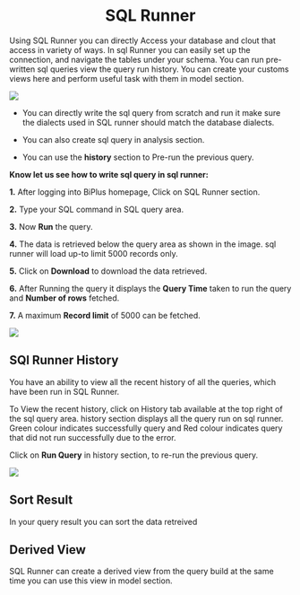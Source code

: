
<center><h1>SQL Runner </h1></center>

Using SQL Runner you can directly Access your database and clout that access in variety of ways. In sql Runner you can easily set up the connection, and navigate the tables under your schema. You can run pre-written sql queries view the query run history. You can create your customs views here and perform useful task with them in model section.  

![
](https://raw.githubusercontent.com/sv18042016/fp1/532dd8b61e94d1e08fe0b89afa6a5961336e8ad2/images/sql_ru.png)

- You can directly write the sql query from scratch and run it make sure the dialects used in SQL runner should match the database dialects. 

- You can also create sql query in analysis section. 

- You can use the **history** section to Pre-run the previous query.

**Know let us see how to write sql query in sql runner:**

**1.** After logging into BiPlus homepage, Click on SQL Runner section.

**2.**  Type your SQL command in SQL query area.

**3.**  Now **Run** the query.

**4.** The data is retrieved below the query area as shown in the image. sql runner will load up-to limit 5000 records only.

**5.** Click on **Download** to download the data retrieved.

**6.** After Running the query it displays the **Query Time** taken to run the query and **Number of rows** fetched.

**7.** A maximum **Record limit** of 5000 can be fetched.

![
](https://raw.githubusercontent.com/sv18042016/fp1/ce8e9fc79b080f9de55ebc3627f8c1f071efd6d5/images/sql_runner.png)


## SQl Runner History

You have an ability to view all the recent history of all the queries, which have been run in SQL Runner.

To View the recent history, click on History tab available at the top right of the sql query area. history section displays all the query run on sql runner. Green colour indicates successfully query and Red colour indicates query that did not run successfully due to the error.  

Click on **Run Query** in history section, to re-run the previous query.

![
](https://raw.githubusercontent.com/sv18042016/fp1/5c48d711bf5f6b900a47397cc60d54a507bf0b2b/images/sql_history.png)

## Sort Result

In your query result you can sort the data retreived 



## Derived View

SQL Runner can create a derived view from the query build at the same time you can use this view in model section.
<!--stackedit_data:
eyJoaXN0b3J5IjpbNDUxODY1ODk4LDU2OTc2MTYsNTk1NzUxOT
Q4LDU5NjkxNTc5NCwtNjk2MzQ3OTc3LDE2Mjc3MDAzNDcsNzYz
OTgwNDIyLDE1NzUwMzgxOTMsLTE2NDQ1MzAxMjMsNDQxMzA2Nz
IzLC05NjM4NjI5MTksLTIzMDk3OTAzMywxNDQ4Nzc5NTk1LDEx
MjM4NTcwMjEsNDA2NzA1NTMzLDQzMTk5NjE3NiwtMTUzMTA5OD
IwMSwtNDEwMDE0Nzc3LC0yMDA3NzQ0MDYyLDEwODA2NDg1MDVd
fQ==
-->
